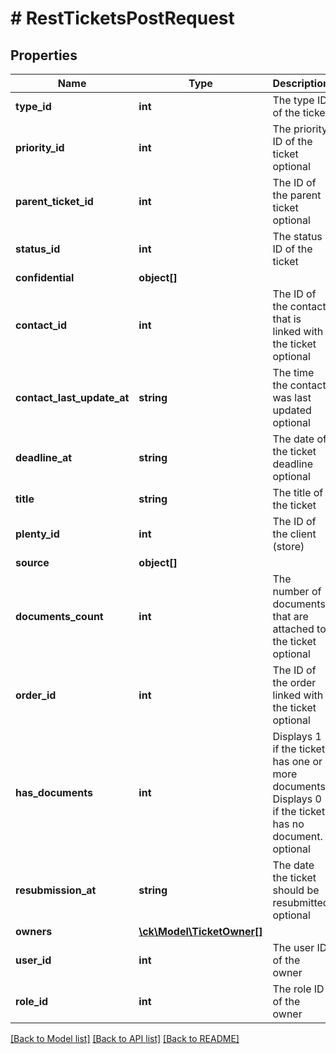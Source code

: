 # # RestTicketsPostRequest

## Properties

Name | Type | Description | Notes
------------ | ------------- | ------------- | -------------
**type_id** | **int** | The type ID of the ticket |
**priority_id** | **int** | The priority ID of the ticket optional | [optional]
**parent_ticket_id** | **int** | The ID of the parent ticket optional | [optional]
**status_id** | **int** | The status ID of the ticket |
**confidential** | **object[]** |  | [optional]
**contact_id** | **int** | The ID of the contact that is linked with the ticket optional | [optional]
**contact_last_update_at** | **string** | The time the contact was last updated optional | [optional]
**deadline_at** | **string** | The date of the ticket deadline optional | [optional]
**title** | **string** | The title of the ticket |
**plenty_id** | **int** | The ID of the client (store) |
**source** | **object[]** |  |
**documents_count** | **int** | The number of documents that are attached to the ticket optional | [optional]
**order_id** | **int** | The ID of the order linked with the ticket optional | [optional]
**has_documents** | **int** | Displays 1 if the ticket has one or more documents. Displays 0 if the ticket has no document. optional | [optional]
**resubmission_at** | **string** | The date the ticket should be resubmitted optional | [optional]
**owners** | [**\ck\Model\TicketOwner[]**](TicketOwner.md) |  |
**user_id** | **int** | The user ID of the owner |
**role_id** | **int** | The role ID of the owner |

[[Back to Model list]](../../README.md#models) [[Back to API list]](../../README.md#endpoints) [[Back to README]](../../README.md)

